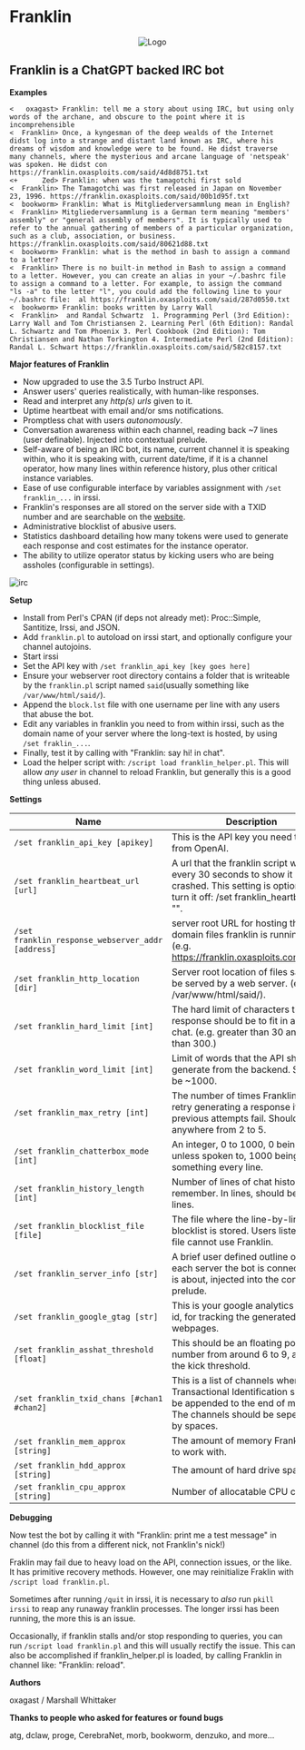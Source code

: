 # Franklin
<p align="center"><img src="https://raw.githubusercontent.com/oxagast/Franklin/webpage/logo.png" alt="Logo"></p>



## Franklin is a ChatGPT backed IRC bot

**Examples**
```
<   oxagast> Franklin: tell me a story about using IRC, but using only words of the archane, and obscure to the point where it is incomprehensible
<  Franklin> Once, a kyngesman of the deep wealds of the Internet didst log into a strange and distant land known as IRC, where his dreams of wisdom and knowledge were to be found. He didst traverse many channels, where the mysterious and arcane language of 'netspeak' was spoken. He didst con https://franklin.oxasploits.com/said/4d8d8751.txt
<+      Zed> Franklin: when was the tamagotchi first sold
<  Franklin> The Tamagotchi was first released in Japan on November 23, 1996. https://franklin.oxasploits.com/said/00b1d95f.txt
<  bookworm> Franklin: What is Mitgliederversammlung mean in English?
<  Franklin> Mitgliederversammlung is a German term meaning "members' assembly" or "general assembly of members". It is typically used to refer to the annual gathering of members of a particular organization, such as a club, association, or business. https://franklin.oxasploits.com/said/80621d88.txt
<  bookworm> Franklin: what is the method in bash to assign a command to a letter?
<  Franklin> There is no built-in method in Bash to assign a command to a letter. However, you can create an alias in your ~/.bashrc file to assign a command to a letter. For example, to assign the command "ls -a" to the letter "l", you could add the following line to your ~/.bashrc file:  al https://franklin.oxasploits.com/said/287d0550.txt 
<  bookworm> Franklin: books written by Larry Wall
<  Franklin>  and Randal Schwartz  1. Programming Perl (3rd Edition): Larry Wall and Tom Christiansen 2. Learning Perl (6th Edition): Randal L. Schwartz and Tom Phoenix 3. Perl Cookbook (2nd Edition): Tom Christiansen and Nathan Torkington 4. Intermediate Perl (2nd Edition): Randal L. Schwart https://franklin.oxasploits.com/said/582c8157.txt
```

**Major features of Franklin**

* Now upgraded to use the 3.5 Turbo Instruct API.
* Answer users' queries realistically, with human-like responses.
* Read and interpret any *http(s) urls* given to it.
* Uptime heartbeat with email and/or sms notifications.
* Promptless chat with users *autonomously*.
* Conversation awareness within each channel, reading back ~7 lines (user definable).  Injected into contextual prelude.
* Self-aware of being an IRC bot, its name, current channel it is speaking within, who it is speaking with, current date/time, if it is a channel operator, how many lines within reference history, plus other critical instance variables.
* Ease of use configurable interface by variables assignment with `/set franklin_...` in irssi.
* Franklin's responses are all stored on the server side with a TXID number and are searchable on the [website](https://franklin.oxasploits.com).
* Administrative blocklist of abusive users.
* Statistics dashboard detailing how many tokens were used to generate each response and cost estimates for the instance operator.
* The ability to utilize operator status by kicking users who are being assholes (configurable in settings).

![irc](https://raw.githubusercontent.com/oxagast/Franklin/main/franklin-cheese.png)

**Setup**

* Install from Perl's CPAN (if deps not already met): Proc::Simple, Santitize, Irssi, and JSON.
* Add `franklin.pl` to autoload on irssi start, and optionally configure your channel autojoins.
* Start irssi
* Set the API key with `/set franklin_api_key [key goes here]` 
* Ensure your webserver root directory contains a folder that is writeable by the `franklin.pl` script named `said`(usually something like `/var/www/html/said/`).
* Append the `block.lst` file with one username per line with any users that abuse the bot.
* Edit any variables in franklin you need to from within irssi, such as the domain name of your server where the long-text is hosted, by using `/set fraklin_...`.
* Finally, test it by calling with "Franklin: say hi! in chat".
* Load the helper script with: `/script load franklin_helper.pl`.  This will allow *any user* in channel to reload Franklin, but generally this is a good thing unless abused.

**Settings**

Name | Description
-|-
`/set franklin_api_key [apikey]` | This is the API key you need to get from OpenAI.
`/set franklin_heartbeat_url [url]` | A url that the franklin script will hit every 30 seconds to show it has not crashed. This setting is optional, to turn it off: /set franklin_heartbeat_url "".
`/set franklin_response_webserver_addr [address]` | server root URL for hosting the domain files franklin is running on. (e.g.  https://franklin.oxasploits.com/said/).
`/set franklin_http_location [dir]` | Server root location of files saved to be served by a web server. (e.g. /var/www/html/said/).
`/set franklin_hard_limit [int]` | The hard limit of characters that the response should be to fit in an IRC chat. (e.g. greater than 30 and less than 300.)
`/set franklin_word_limit [int]` | Limit of words that the API should generate from the backend. Should be ~1000.
`/set franklin_max_retry [int]` | The number of times Franklin should retry generating a response if the previous attempts fail.  Should be set anywhere from 2 to 5.
`/set franklin_chatterbox_mode [int]` | An integer, 0 to 1000, 0 being silent unless spoken to, 1000 being says something every line.
`/set franklin_history_length [int]` | Number of lines of chat history to remember.  In lines, should be 5 to 8 lines.
`/set franklin_blocklist_file [file]` | The file where the line-by-line nick blocklist is stored. Users listed in this file cannot use Franklin.
`/set franklin_server_info [str]` | A brief user defined outline of what each server the bot is connected to is about, injected into the contextual prelude.
`/set franklin_google_gtag [str]` | This is your google analytics G- tag id, for tracking the generated webpages.
`/set franklin_asshat_threshold [float]` | This should be an floating point number from around 6 to 9, and is the kick threshold.
`/set franklin_txid_chans [#chan1 #chan2]` | This is a list of channels where the Transactional Identification should be appended to the end of message.  The channels should be seperated by spaces.
`/set franklin_mem_approx [string]` | The amount of memory Franklin has to work with.
`/set franklin_hdd_approx [string]` | The amount of hard drive space.
`/set franklin_cpu_approx [string]` | Number of allocatable CPU cores.

**Debugging**

Now test the bot by calling it with "Franklin: print me a test message" in channel (do this from a different nick, 
not Franklin's nick!)

Fraklin may fail due to heavy load on the API, connection issues, or the like.  It has primitive recovery methods. However, one may reinitialize Fraklin with `/script load franklin.pl`.

Sometimes after running `/quit` in irssi, it is necessary to *also* run `pkill irssi` to reap any runaway franklin processes.  The
longer irssi has been running, the more this is an issue.

Occasionally, if franklin stalls and/or stop responding to queries, you can run `/script load franklin.pl` and this will
usually rectify the issue.  This can also be accomplished if franklin_helper.pl is loaded, by calling Franklin in channel like: "Franklin: reload".

**Authors**

oxagast / Marshall Whittaker

**Thanks to people who asked for features or found bugs**

atg, dclaw, proge, CerebraNet, morb, bookworm, denzuko, and more...
